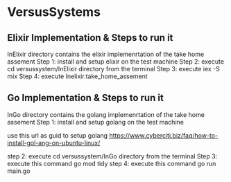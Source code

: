 # VersusSystems

## Elixir Implementation & Steps to run it

InElixir directory contains the elixir implemenrtation of the take home assement
Step 1: install and setup elixir on the test machine
Step 2: execute cd versussystem/InElixir directory from the terminal
Step 3: execute iex -S mix
Step 4: execute Inelixir.take_home_assement

## Go Implementation & Steps to run it

InGo directory contains the golang implemenrtation of the take home assement
Step 1: install and setup golang on the test machine

use this url as guid to setup golang
https://www.cyberciti.biz/faq/how-to-install-gol-ang-on-ubuntu-linux/

step 2: execute cd versussystem/InGo directory from the terminal
Step 3: execute this command go mod tidy
step 4: execute this command go run main.go
